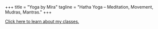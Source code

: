 +++
title = "Yoga by Mira"
tagline = "Hatha Yoga – Meditation, Movement, Mudras, Mantras."
+++

<a href="https://yogabymira.blogspot.com/">Click here to learn about my classes.</a>

